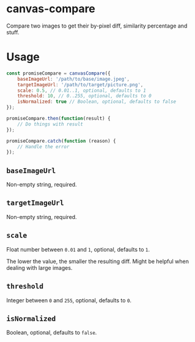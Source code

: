 # canvas-compare

Compare two images to get their by-pixel diff, similarity percentage and stuff.

# Usage

```javascript
const promiseCompare = canvasCompare({
	baseImageUrl: '/path/to/base/image.jpeg',
	targetImageUrl: '/path/to/target/picture.png',
	scale: 0.5, // 0.01..1, optional, defaults to 1
	threshold: 10, // 0..255, optional, defaults to 0
	isNormalized: true // Boolean, optional, defaults to false
});

promiseCompare.then(function(result) {
	// Do things with result
});

promiseCompare.catch(function (reason) {
	// Handle the error
});
```

## `baseImageUrl`
Non-empty string, required.

## `targetImageUrl`
Non-empty string, required.

## `scale`
Float number between `0.01` and `1`, optional, defaults to `1`.

The lower the value, the smaller the resulting diff. Might be helpful when dealing with large images.

## `threshold`
Integer between `0` and `255`, optional, defaults to `0`.

## `isNormalized`
Boolean, optional, defaults to `false`.
